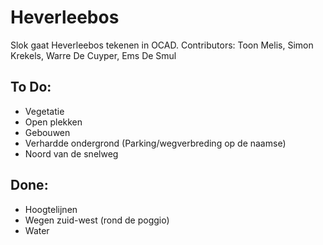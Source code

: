 # Heverleebos


Slok gaat Heverleebos tekenen in OCAD.
Contributors: Toon Melis, Simon Krekels, Warre De Cuyper, Ems De Smul

## To Do:

- Vegetatie
- Open plekken
- Gebouwen
- Verhardde ondergrond (Parking/wegverbreding op de naamse)
- Noord van de snelweg

## Done:

- Hoogtelijnen
- Wegen zuid-west (rond de poggio)
- Water
